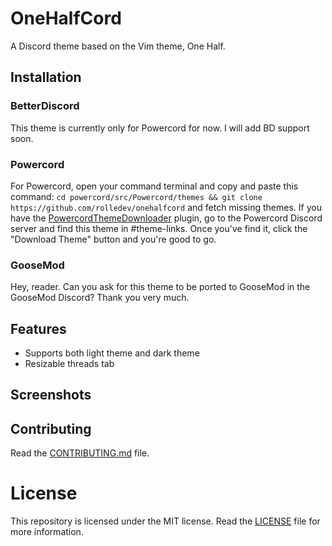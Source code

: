 # OneHalfCord
 A Discord theme based on the Vim theme, One Half.
## Installation
### BetterDiscord
This theme is currently only for Powercord for now. I will add BD support soon.
### Powercord
For Powercord, open your command terminal and copy and paste this command: `cd powercord/src/Powercord/themes && git clone https://github.com/rolledev/onehalfcord` and fetch missing themes. If you have the [PowercordThemeDownloader](https://github.com/ploogins/PowercordThemeDownloader) plugin, go to the Powercord Discord server and find this theme in #theme-links. Once you've find it, click the "Download Theme" button and you're good to go.
### GooseMod
Hey, reader. Can you ask for this theme to be ported to GooseMod in the GooseMod Discord? Thank you very much.
## Features
- Supports both light theme and dark theme
- Resizable threads tab
## Screenshots
## Contributing
Read the [CONTRIBUTING.md](https://github.com/rolledev/onehalfcord/blob/master/CONTRIBUTING.md) file.
# License
This repository is licensed under the MIT license. Read the [LICENSE](https://github.com/rolledev/onehalfcord/blob/master/LICENSE) file for more information.
